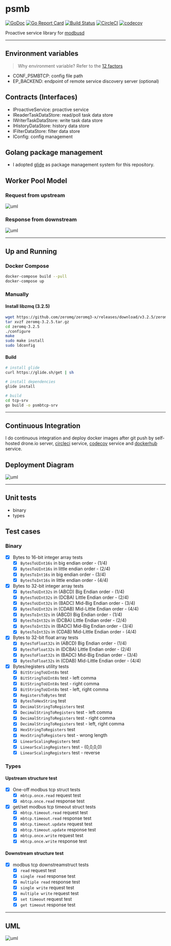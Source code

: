 # psmb

[![GoDoc](https://godoc.org/github.com/taka-wang/psmb?status.svg)](http://godoc.org/github.com/taka-wang/psmb)
[![Go Report Card](https://goreportcard.com/badge/github.com/taka-wang/psmb)](https://goreportcard.com/report/github.com/taka-wang/psmb)
[![Build Status](http://drone.cmwang.net/api/badges/taka-wang/psmb/status.svg)](http://drone.cmwang.net/taka-wang/psmb)
[![CircleCI](https://circleci.com/gh/taka-wang/psmb.svg?style=shield&circle-token=791a0bee85922cdfd4a0fe580953408febe3cabd)](https://circleci.com/gh/taka-wang/psmb)
[![codecov](https://codecov.io/gh/taka-wang/psmb/branch/dev/graph/badge.svg?token=wsuDctUrJO)](https://codecov.io/gh/taka-wang/psmb)

Proactive service library for [modbusd](https://github.com/taka-wang/modbusd)

---

## Environment variables

> Why environment variable? Refer to the [12 factors](http://12factor.net/)

- CONF_PSMBTCP: config file path
- EP_BACKEND: endpoint of remote service discovery server (optional)

## Contracts (Interfaces)

- IProactiveService: proactive service
- IReaderTaskDataStore:  read/poll task data store
- IWriterTaskDataStore: write task data store
- IHistoryDataStore: history data store
- IFilterDataStore: filter data store
- IConfig: config management

## Golang package management

- I adopted [glide](https://glide.sh/) as package management system for this repository.

## Worker Pool Model

### Request from upstream

![uml](http://uml.cmwang.net:8000/plantuml/svg/5Sh13O0W3030LNG0QSBJZxDKQ908XPGsnEtLzzsQEHIBP5AMIxMF7K1mkfJrijC6IMYinEf2gw1uupQH4tIh1IeE9O58lRIdVWdCH_VJuLy0)

### Response from downstream

![uml](http://uml.cmwang.net:8000/plantuml/svg/5Sh13O0W3030LNG0QVJfnragD4AaG4eRulRg-svEnMSBP9AdgDhw3Y0ut9KqsccTnDUYLDJvog1uupAmND2CCp1s9O50BTU7lmHXC_VJiRu0)

---

## Up and Running

### Docker Compose

```bash
docker-compose build --pull
docker-compose up
```

### Manually

#### Install libzmq (3.2.5)

```bash
wget https://github.com/zeromq/zeromq3-x/releases/download/v3.2.5/zeromq-3.2.5.tar.gz
tar xvzf zeromq-3.2.5.tar.gz
cd zeromq-3.2.5
./configure
make
sudo make install
sudo ldconfig
```

#### Build

```bash
# install glide
curl https://glide.sh/get | sh

# install dependencies
glide install

# build
cd tcp-srv
go build -o psmbtcp-srv
```

---

## Continuous Integration

I do continuous integration and deploy docker images after git push by self-hosted drone.io server, [circleci](https://circleci.com/) service, [codecov](https://codecov.io/) service and [dockerhub]((https://hub.docker.com/r/edgepro/c-modbus-slave/)) service.

## Deployment Diagram

![uml](http://uml.cmwang.net:8000/plantuml/svg/5Sh13O0W3030LNG0QVJfnraAD42aGA0DSNlrVRUcuh9wqfwNADB62T1ncf0agjL1tTKYLCIuoY1uupQn16ZA6HY7K0TFBTU7lmHji3M_NVln0W00)

---

## Unit tests

- binary
- types

## Test cases

### Binary

- [x] Bytes to 16-bit integer array tests
    - [x] `BytesToUInt16s` in big endian order - (1/4)
    - [x] `BytesToUInt16s` in little endian order - (2/4)
    - [x] `BytesToInt16s` in big endian order - (3/4)
    - [x] `BytesToInt16s` in little endian order - (4/4)
- [x] Bytes to 32-bit integer array tests
    - [x] `BytesToUInt32s` in (ABCD) Big Endian order - (1/4)
    - [x] `BytesToUInt32s` in (DCBA) Little Endian order - (2/4)
    - [x] `BytesToUInt32s` in (BADC) Mid-Big Endian order - (3/4)
    - [x] `BytesToUInt32s` in (CDAB) Mid-Little Endian order - (4/4)
    - [x] `BytesToInt32s` in (ABCD) Big Endian order - (1/4)
    - [x] `BytesToInt32s` in (DCBA) Little Endian order - (2/4)
    - [x] `BytesToInt32s` in (BADC) Mid-Big Endian order - (3/4)
    - [x] `BytesToInt32s` in (CDAB) Mid-Little Endian order - (4/4)
- [x] Bytes to 32-bit float array tests
    - [x] `BytesToFloat32s` in (ABCD) Big Endian order - (1/4)
    - [x] `BytesToFloat32s` in (DCBA) Little Endian order - (2/4)
    - [x] `BytesToFloat32s` in (BADC) Mid-Big Endian order - (3/4)
    - [x] `BytesToFloat32s` in (CDAB) Mid-Little Endian order - (4/4)
- [x] Bytes/registers utility tests
    - [x] `BitStringToUInt8s` test
    - [x] `BitStringToUInt8s` test - left comma
    - [x] `BitStringToUInt8s` test - right comma
    - [x] `BitStringToUInt8s` test - left, right comma
    - [x] `RegistersToBytes` test
    - [x] `BytesToHexString` test
    - [x] `DecimalStringToRegisters` test
    - [x] `DecimalStringToRegisters` test - left comma
    - [x] `DecimalStringToRegisters` test - right comma
    - [x] `DecimalStringToRegisters` test - left, right comma
    - [x] `HexStringToRegisters` test
    - [x] `HexStringToRegisters` test - wrong length
    - [x] `LinearScalingRegisters` test
    - [x] `LinearScalingRegisters` test - (0,0,0,0)
    - [x] `LinearScalingRegisters` test - reverse

### Types

#### Upstream structure test

- [x] One-off modbus tcp struct tests
    - [x] `mbtcp.once.read` request test
    - [x] `mbtcp.once.read` response test
- [x] get/set modbus tcp timeout struct tests
    - [x] `mbtcp.timeout.read` request test
    - [x] `mbtcp.timeout.read` response test
    - [x] `mbtcp.timeout.update` request test
    - [x] `mbtcp.timeout.update` response test
    - [x] `mbtcp.once.write` request test
    - [x] `mbtcp.once.write` response test

#### Downstream structure test

- [x] modbus tcp downstreamstruct tests
    - [x] `read` request test
    - [x] `single read` response test
    - [x] `multiple read` response test
    - [x] `single write` request test
    - [x] `multiple write` request test
    - [x] `set timeout` request test
    - [x] `get timeout` response test

---

## UML

![uml](http://uml.cmwang.net:8000/plantuml/svg/5SZ13O0W3030LNG0QVpwSPPI2H1R8BGDwnllUNjjnFuadxmLiw4NmCGLShNYqJLDwirIiq1TmF35Os7BC5mO1DNI169KXQ4ImzytdXy0)